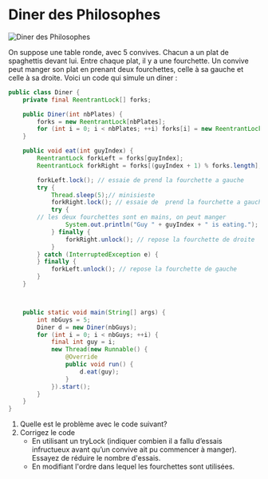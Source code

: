 # Diner des Philosophes

![Diner des Philosophes](https://upload.wikimedia.org/wikipedia/commons/thumb/7/7b/An_illustration_of_the_dining_philosophers_problem.png/800px-An_illustration_of_the_dining_philosophers_problem.png)

On suppose une table ronde, avec 5 convives. 
Chacun a un plat de spaghettis devant lui. 
Entre chaque plat, il y a une fourchette. 
Un convive peut manger son plat en prenant deux fourchettes, celle à sa gauche et celle à sa droite. 
Voici un code qui simule un diner :
```java
public class Diner {
	private final ReentrantLock[] forks;

	public Diner(int nbPlates) {
		forks = new ReentrantLock[nbPlates];
		for (int i = 0; i < nbPlates; ++i) forks[i] = new ReentrantLock();
	}

	public void eat(int guyIndex) {
		ReentrantLock forkLeft = forks[guyIndex];
		ReentrantLock forkRight = forks[(guyIndex + 1) % forks.length];

		forkLeft.lock(); // essaie de prend la fourchette a gauche
		try {
			Thread.sleep(5);// minisieste
			forkRight.lock(); // essaie de  prend la fourchette a gauche
			try {
        // les deux fourchettes sont en mains, on peut manger
				System.out.println("Guy " + guyIndex + " is eating.");
			} finally {
				forkRight.unlock(); // repose la fourchette de droite
			}
		} catch (InterruptedException e) {
		} finally {
			forkLeft.unlock(); // repose la fourchette de gauche
		}
	}



	public static void main(String[] args) {
		int nbGuys = 5;
		Diner d = new Diner(nbGuys);
		for (int i = 0; i < nbGuys; ++i) {
			final int guy = i;
			new Thread(new Runnable() {
				@Override
				public void run() {
					d.eat(guy);
				}
			}).start();
		}
	}
}
```
1. Quelle est le problème avec le code suivant?
2. Corrigez le code 
   - En utilisant un tryLock (indiquer combien il a fallu d’essais infructueux avant qu’un convive ait pu commencer à manger). Essayez de réduire le nombre d'essais.
   - En modifiant l'ordre dans lequel les fourchettes sont utilisées. 
